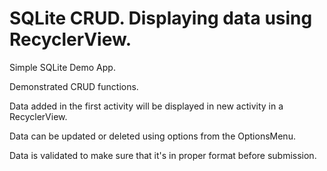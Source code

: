 # SQLite CRUD. Displaying data using RecyclerView.

Simple SQLite Demo App.

Demonstrated CRUD functions. 

Data added in the first activity will be displayed in new activity in a RecyclerView. 

Data can be updated or deleted using options from the OptionsMenu.

Data is validated to make sure that it's in proper format before submission. 

